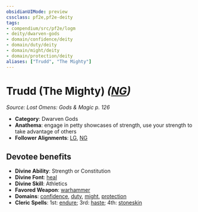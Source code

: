 ```yaml
---
obsidianUIMode: preview
cssclass: pf2e,pf2e-deity
tags:
- compendium/src/pf2e/logm
- deity/dwarven-gods
- domain/confidence/deity
- domain/duty/deity
- domain/might/deity
- domain/protection/deity
aliases: ["Trudd", "The Mighty"]
---
```

# Trudd (The Mighty) *([NG](rules/traits/ng-b1.md "Neutral Good Alignment Trait"))*  
*Source: Lost Omens: Gods & Magic p. 126*  

- **Category**: Dwarven Gods
- **Anathema**: engage in petty showcases of strength, use your strength to take advantage of others
- **Follower Alignments**: [LG](rules/traits/lg-b1.md "Lawful Good Alignment Trait"), [NG](rules/traits/ng-b1.md "Neutral Good Alignment Trait")

## Devotee benefits

- **Divine Ability**: Strength or Constitution
- **Divine Font**: [heal](heal.md)
- **Divine Skill**: Athletics
- **Favored Weapon**: [warhammer](warhammer.md)
- **Domains**: [confidence](Reference/Compendium/Setting/domains.md#Confidence), [duty](Reference/Compendium/Setting/domains.md#Duty), [might](Reference/Compendium/Setting/domains.md#Might), [protection](Reference/Compendium/Setting/domains.md#Protection)
- **Cleric Spells**: 1st: [endure](endure-logm.md); 3rd: [haste](haste.md); 4th: [stoneskin](stoneskin.md)